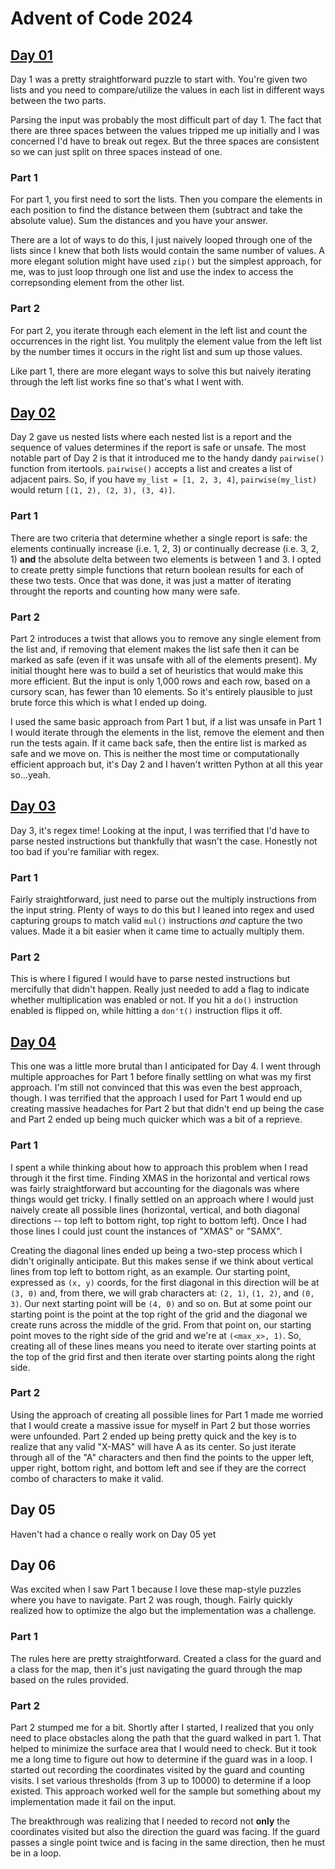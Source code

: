 # Advent of Code 2024

## [Day 01](https://adventofcode.com/2024/day/1)
Day 1 was a pretty straightforward puzzle to start with. You're given two lists and you need to compare/utilize the values in each list in different ways between the two parts.

Parsing the input was probably the most difficult part of day 1. The fact that there are three spaces between the values tripped me up initially and I was concerned I'd have to break out regex. But the three spaces are consistent so we can just split on three spaces instead of one.

### Part 1
For part 1, you first need to sort the lists. Then you compare the elements in each position to find the distance between them (subtract and take the absolute value). Sum the distances and you have your answer.

There are a lot of ways to do this, I just naively looped through one of the lists since I knew that both lists would contain the same number of values. A more elegant solution might have used `zip()` but the simplest approach, for me, was to just loop through one list and use the index to access the correpsonding element from the other list.

### Part 2
For part 2, you iterate through each element in the left list and count the occurrences in the right list. You mulitply the element value from the left list by the number times it occurs in the right list and sum up those values.

Like part 1, there are more elegant ways to solve this but naively iterating through the left list works fine so that's what I went with.

## [Day 02](https://adventofcode.com/2024/day/2)
Day 2 gave us nested lists where each nested list is a report and the sequence of values determines if the report is safe or unsafe. The most notable part of Day 2 is that it introduced me to the handy dandy `pairwise()` function from itertools. `pairwise()` accepts a list and creates a list of adjacent pairs. So, if you have `my_list = [1, 2, 3, 4]`, `pairwise(my_list)` would return `[(1, 2), (2, 3), (3, 4)]`.

### Part 1
There are two criteria that determine whether a single report is safe: the elements continually increase (i.e. 1, 2, 3) or continually decrease (i.e. 3, 2, 1) **and** the absolute delta between two elements is between 1 and 3. I opted to create pretty simple functions that return boolean results for each of these two tests. Once that was done, it was just a matter of iterating throught the reports and counting how many were safe.

### Part 2
Part 2 introduces a twist that allows you to remove any single element from the list and, if removing that element makes the list safe then it can be marked as safe (even if it was unsafe with all of the elements present). My initial thought here was to build a set of heuristics that would make this more efficient. But the input is only 1,000 rows and each row, based on a cursory scan, has fewer than 10 elements. So it's entirely plausible to just brute force this which is what I ended up doing.

I used the same basic approach from Part 1 but, if a list was unsafe in Part 1 I would iterate through the elements in the list, remove the element and then run the tests again. If it came back safe, then the entire list is marked as safe and we move on. This is neither the most time or computationally efficient approach but, it's Day 2 and I haven't written Python at all this year so...yeah.

## [Day 03](https://adventofcode.com/2024/day/3)
Day 3, it's regex time! Looking at the input, I was terrified that I'd have to parse nested instructions but thankfully that wasn't the case. Honestly not too bad if you're familiar with regex.

### Part 1
Fairly straightforward, just need to parse out the multiply instructions from the input string. Plenty of ways to do this but I leaned into regex and used capturing groups to match valid `mul()` instructions *and* capture the two values. Made it a bit easier when it came time to actually multiply them.

### Part 2
This is where I figured I would have to parse nested instructions but mercifully that didn't happen. Really just needed to add a flag to indicate whether multiplication was enabled or not. If you hit a `do()` instruction enabled is flipped on, while hitting a `don't()` instruction flips it off.

## [Day 04](https://adventofcode.com/2024/day/4)
This one was a little more brutal than I anticipated for Day 4. I went through multiple approaches for Part 1 before finally settling on what was my first approach. I'm still not convinced that this was even the best approach, though. I was terrified that the approach I used for Part 1 would end up creating massive headaches for Part 2 but that didn't end up being the case and Part 2 ended up being much quicker which was a bit of a reprieve.

### Part 1
I spent a while thinking about how to approach this problem when I read through it the first time. Finding XMAS in the horizontal and vertical rows was fairly straightforward but accounting for the diagonals was where things would get tricky. I finally settled on an approach where I would just naively create all possible lines (horizontal, vertical, and both diagonal directions -- top left to bottom right, top right to bottom left). Once I had those lines I could just count the instances of "XMAS" or "SAMX".

Creating the diagonal lines ended up being a two-step process which I didn't originally anticipate. But this makes sense if we think about vertical lines from top left to bottom right, as an example. Our starting point, expressed as `(x, y)` coords, for the first diagonal in this direction will be at `(3, 0)` and, from there, we will grab characters at: `(2, 1)`, `(1, 2)`, and `(0, 3)`. Our next starting point will be `(4, 0)` and so on. But at some point our starting point is the point at the top right of the grid and the diagonal we create runs across the middle of the grid. From that point on, our starting point moves to the right side of the grid and we're at `(<max_x>, 1)`. So, creating all of these lines means you need to iterate over starting points at the top of the grid first and then iterate over starting points along the right side.

### Part 2
Using the approach of creating all possible lines for Part 1 made me worried that I would create a massive issue for myself in Part 2 but those worries were unfounded. Part 2 ended up being pretty quick and the key is to realize that any valid "X-MAS" will have A as its center. So just iterate through all of the "A" characters and then find the points to the upper left, upper right, bottom right, and bottom left and see if they are the correct combo of characters to make it valid.

## Day 05

Haven't had a chance o really work on Day 05 yet

## Day 06
Was excited when I saw Part 1 because I love these map-style puzzles where you have to navigate. Part 2 was rough, though. Fairly quickly realized how to optimize the algo but the implementation was a challenge.

### Part 1
The rules here are pretty straightforward. Created a class for the guard and a class for the map, then it's just navigating the guard through the map based on the rules provided.

### Part 2
Part 2 stumped me for a bit. Shortly after I started, I realized that you only need to place obstacles along the path that the guard walked in part 1. That helped to minimize the surface area that I would need to check. But it took me a long time to figure out how to determine if the guard was in a loop. I started out recording the coordinates visited by the guard and counting visits. I set various thresholds (from 3 up to 10000) to determine if a loop existed. This approach worked well for the sample but something about my implementation made it fail on the input.

The breakthrough was realizing that I needed to record not **only** the coordinates visited but also the direction the guard was facing. If the guard passes a single point twice and is facing in the same direction, then he must be in a loop.